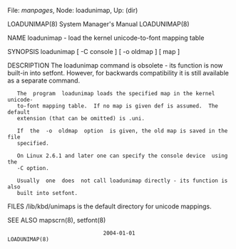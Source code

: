 File: *manpages*,  Node: loadunimap,  Up: (dir)

LOADUNIMAP(8)               System Manager's Manual              LOADUNIMAP(8)



NAME
       loadunimap - load the kernel unicode-to-font mapping table

SYNOPSIS
       loadunimap [ -C console ] [ -o oldmap ] [ map ]

DESCRIPTION
       The  loadunimap command is obsolete - its function is now built-in into
       setfont.  However, for backwards compatibility it is still available as
       a separate command.

       The  program  loadunimap loads the specified map in the kernel unicode-
       to-font mapping table.  If no map is given def is assumed.  The default
       extension (that can be omitted) is .uni.

       If  the  -o  oldmap  option  is given, the old map is saved in the file
       specified.

       On Linux 2.6.1 and later one can specify the console device  using  the
       -C option.

       Usually  one  does  not call loadunimap directly - its function is also
       built into setfont.

FILES
       /lib/kbd/unimaps is the default directory for unicode mappings.

SEE ALSO
       mapscrn(8), setfont(8)




                                  2004-01-01                     LOADUNIMAP(8)
